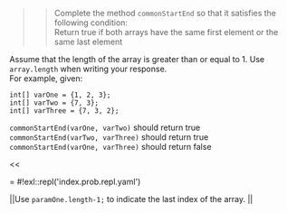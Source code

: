 >>Complete the method <code>commonStartEnd</code> so that it satisfies the following condition:<br/>
Return true if both arrays have the same first element or the same last element
<p>Assume that the length of the array is greater than or equal to 1.
Use <code>array.length</code> when writing your response.<br/>
For example, given:<br/>
<pre><code>int[] varOne = {1, 2, 3};</code>
<code>int[] varTwo = {7, 3};</code>
<code>int[] varThree = {7, 3, 2};</code></pre>
<code>commonStartEnd(varOne, varTwo)</code> should return true<br/>
<code>commonStartEnd(varTwo, varThree)</code> should return true<br/>
<code>commonStartEnd(varOne, varThree)</code> should return false</p><<

= #!exl::repl('index.prob.repl.yaml')

||Use <code>paramOne.length-1;</code> to indicate the last index of the array. ||
